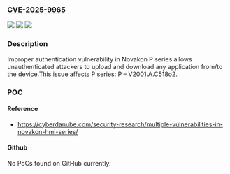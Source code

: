 ### [CVE-2025-9965](https://cve.mitre.org/cgi-bin/cvename.cgi?name=CVE-2025-9965)
![](https://img.shields.io/static/v1?label=Product&message=P%20series&color=blue)
![](https://img.shields.io/static/v1?label=Version&message=P%20%E2%80%93%20V2001.A.c518o2%20&color=brightgreen)
![](https://img.shields.io/static/v1?label=Vulnerability&message=CWE-287%20Improper%20Authentication&color=brightgreen)

### Description

Improper authentication vulnerability in Novakon P series allows unauthenticated attackers to upload and download any application from/to the device.This issue affects P series: P – V2001.A.C518o2.

### POC

#### Reference
- https://cyberdanube.com/security-research/multiple-vulnerabilities-in-novakon-hmi-series/

#### Github
No PoCs found on GitHub currently.

